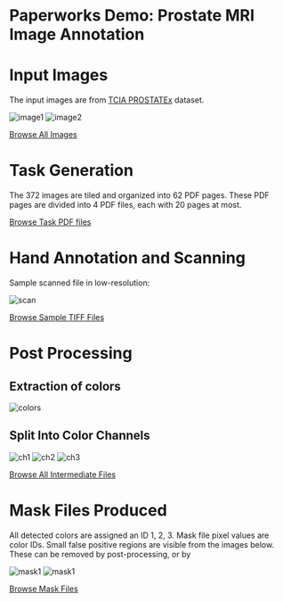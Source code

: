 Paperworks Demo: Prostate MRI Image Annotation
==============================================

# Input Images

The input images are from
[TCIA PROSTATEx](https://wiki.cancerimagingarchive.net/display/Public/SPIE-AAPM-NCI+PROSTATEx+Challenges#935fa28f51c546c588e892026a1396c6) dataset.

![image1](http://www.aaalgo.com/demos/paperworks/prostate/images/ProstateX-00003-t2tsesag-87368.png)
![image2](http://www.aaalgo.com/demos/paperworks/prostate/images/ProstateX-00014-t2tsesag-22089.png)

[Browse All Images](http://www.aaalgo.com/demos/paperworks/prostate/images/)

# Task Generation

The 372 images are tiled and organized into 62 PDF pages.
These PDF pages are divided into 4 PDF files, each with 20 pages at
most.

[Browse Task PDF files](http://www.aaalgo.com/demos/paperworks/prostate/jobs/)

# Hand Annotation and Scanning

Sample scanned file in low-resolution:

![scan](http://www.aaalgo.com/demos/paperworks/prostate/scan/out0.jpg)


[Browse Sample TIFF Files](http://www.aaalgo.com/demos/paperworks/prostate/scan/)

# Post Processing

## Extraction of colors
![colors](http://www.aaalgo.com/demos/paperworks/prostate/246-color.png)

## Split Into Color Channels

![ch1](http://www.aaalgo.com/demos/paperworks/prostate/246-0.png)
![ch2](http://www.aaalgo.com/demos/paperworks/prostate/246-1.png)
![ch3](http://www.aaalgo.com/demos/paperworks/prostate/246-2.png)

[Browse All Intermediate Files](http://www.aaalgo.com/demos/paperworks/prostate/aligned/)

# Mask Files Produced

All detected colors are assigned an ID 1, 2, 3.  Mask file pixel values
are color IDs.  Small false positive regions are visible from the images
below.  These can be removed by post-processing, or by 

![mask1](http://www.aaalgo.com/demos/paperworks/prostate/aligned/vis-100.gif)
![mask1](http://www.aaalgo.com/demos/paperworks/prostate/aligned/vis-101.gif)

[Browse Mask Files](http://www.aaalgo.com/demos/paperworks/prostate/masks/)

